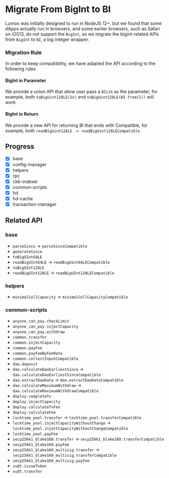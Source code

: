 # Migrate From BigInt to BI

Lumos was initially designed to run in NodeJS 12+, but we found that some dApps actually run in browsers, and some
earlier browsers, such as Safari on iOS13, do not support the `BigInt`, so we migrate the bigint-related APIs
from `BigInt` to `BI`, a big integer wrapper.

### Migration Rule

In order to keep compatibility, we have adapted the API according to the following rules

#### BigInt in Parameter

We provide a union API that allow user pass a `BIish` as the parameter, for example, both `toBigUint128LE(1n)`
and `toBigUint128LE(BI.from(1))` will work

#### BigInt in Return

We provide a new API for returning BI that ends with Compatible, for example,
both `readBigUint128LE -> readBigUint128LECompatible`

## Progress

- [x] base
- [x] config-manager
- [x] helpers
- [x] rpc
- [x] ckb-indexer
- [x] common-scripts
- [x] hd
- [x] hd-cache
- [x] transaction-manager

## Related API

### base

- `parseSince` -> `parseSinceCompatible`
- `generateSince`
- `toBigUInt64LE`
- `readBigUInt64LE` -> `readBigUint64LECompatible`
- `toBigUInt128LE`
- `readBigUInt128LE` -> `readBigUInt128LECompatible`

### helpers

- `minimalCellCapacity` -> `minimalCellCapacityCompatible`

### common-scripts

- `anyone_can_pay.checkLimit`
- `anyone_can_pay.injectCapacity`
- `anyone_can_pay.withdraw`
- `common.transfer`
- `common.injectCapacity`
- `common.payFee`
- `common.payFeeByFeeRate`
- `common.collectInputCompatible`
- `dao.deposit`
- `dao.calculateDaoEarliestSince` -> `dao.calculateDaoEarliestSinceCompatible`
- `dao.extractDaoData` -> `dao.extractDaoDataCompatible`
- `dao.calculateMaximumWithdraw` -> `dao.calculateMaximumWithdrawCompatible`
- `deploy.completeTx`
- `deploy.injectCapacity`
- `deploy.calculateTxFee`
- `deploy.calculateFee`
- `locktime_pool.transfer` -> `locktime_pool.transferCompatible`
- `locktime_pool.injectCapacityWithoutChange` -> `locktime_pool.injectCapacityWithoutChangeCompatible`
- `locktime_pool.payFee`
- `secp256k1_blake160.transfer` -> `secp256k1_blake160.transferCompatible`
- `secp256k1_blake160.payFee`
- `secp256k1_blake160_multisig.transfer` -> `secp256k1_blake160_multisig.transferCompatible`
- `secp256k1_blake160_multisig.payFee`
- `sudt.issueToken`
- `sudt.transfer`
